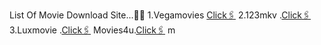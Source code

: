 List Of Movie Download Site...👍🏻
1.Vegamovies [Click🖇️](https://vegamovies4u.com.in/)
2.123mkv .[Click🖇️](https://123mkv.town/)
3.Luxmovie .[Click🖇️](https://luxmovies.company/)
Movies4u.[Click🖇️](https://movies4u.sydney/) m
